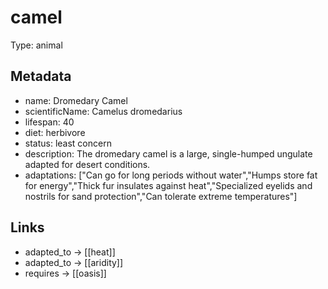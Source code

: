 # camel

Type: animal

## Metadata

- name: Dromedary Camel
- scientificName: Camelus dromedarius
- lifespan: 40
- diet: herbivore
- status: least concern
- description: The dromedary camel is a large, single-humped ungulate adapted for desert conditions.
- adaptations: ["Can go for long periods without water","Humps store fat for energy","Thick fur insulates against heat","Specialized eyelids and nostrils for sand protection","Can tolerate extreme temperatures"]

## Links

- adapted_to -> [[heat]]
- adapted_to -> [[aridity]]
- requires -> [[oasis]]
